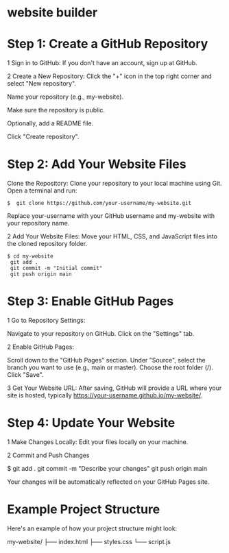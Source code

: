 # website builder 

# Step 1: Create a GitHub Repository

1 Sign in to GitHub: If you don't have an account, sign up at GitHub.

2  Create a New Repository:
Click the "+" icon in the top right corner and select "New repository".

Name your repository (e.g., my-website).

Make sure the repository is public.

Optionally, add a README file.

Click "Create repository".

# Step 2: Add Your Website Files

Clone the Repository: Clone your repository to your local machine using Git. Open a terminal and run:

    $  git clone https://github.com/your-username/my-website.git


 
 Replace your-username with your GitHub username and my-website with your repository name.

 2 Add Your Website Files: Move your HTML, CSS, and JavaScript files into the cloned repository folder.

    $ cd my-website
     git add .
     git commit -m "Initial commit"
     git push origin main


# Step 3: Enable GitHub Pages

1 Go to Repository Settings:

Navigate to your repository on GitHub.
Click on the "Settings" tab.

2 Enable GitHub Pages:

Scroll down to the "GitHub Pages" section.
Under "Source", select the branch you want to use (e.g., main or master).
Choose the root folder (/).
Click "Save".

3 Get Your Website URL: After saving, GitHub will provide a URL where your site is hosted, typically https://your-username.github.io/my-website/.

 # Step 4: Update Your Website


 1 Make Changes Locally: Edit your files locally on your machine.

  2 Commit and Push Changes


   $ git add .
     git commit -m "Describe your changes"
     git push origin main


   Your changes will be automatically reflected on your GitHub Pages site.

   # Example Project Structure

   Here's an example of how your project structure might look:

   
   my-website/
├── index.html
├── styles.css
└── script.js


